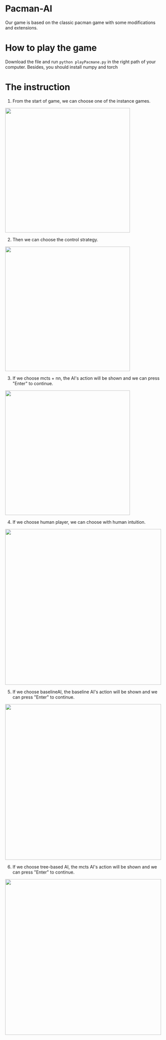 # Pacman-AI

Our game is based on the classic pacman game with some modifications and extensions. 

# How to play the game

Download the file and run `python playPacmane.py` in the right path of your computer. 
Besides, you should install numpy and torch 

# The instruction 

1. From the start of game, we can choose one of the instance games.
<img src="https://tva1.sinaimg.cn/large/0081Kckwly1glpsa0zcmlj30uc064dgy.jpg" width="400">

2. Then we can choose the control strategy.
<img src="https://tva1.sinaimg.cn/large/0081Kckwly1glpsp07031j30ri06amxw.jpg" width="400">

3. If we choose mcts + nn, the AI's action will be shown and we can press "Enter" to continue.
<img src="https://tva1.sinaimg.cn/large/0081Kckwly1glpsl3jbhkj30is0j2dgn.jpg" width="400">

4. If we choose human player, we can choose with human intuition.
<img src="https://tva1.sinaimg.cn/large/0081Kckwly1glpsr7barej31bi0letad.jpg" width="500">

5. If we choose baselineAI, the baseline AI's action will be shown and we can press "Enter" to continue.
<img src="https://tva1.sinaimg.cn/large/0081Kckwly1glpstj9qx7j31b20m2dhi.jpg" width="500">

6. If we choose tree-based AI, the mcts AI's action will be shown and we can press "Enter" to continue.
<img src="https://tva1.sinaimg.cn/large/0081Kckwly1glpsxk26o5j31bk0n440b.jpg" width="500">



